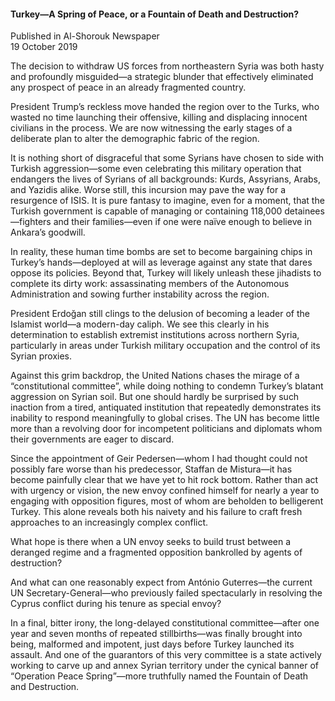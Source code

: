 <h4>Turkey—A Spring of Peace, or a Fountain of Death and Destruction?</h4>

Published in Al-Shorouk Newspaper
<br>
19 October 2019

The decision to withdraw US forces from northeastern Syria was both hasty and profoundly misguided—a strategic blunder that effectively eliminated any prospect of peace in an already fragmented country.

President Trump’s reckless move handed the region over to the Turks, who wasted no time launching their offensive, killing and displacing innocent civilians in the process. We are now witnessing the early stages of a deliberate plan to alter the demographic fabric of the region.

It is nothing short of disgraceful that some Syrians have chosen to side with Turkish aggression—some even celebrating this military operation that endangers the lives of Syrians of all backgrounds: Kurds, Assyrians, Arabs, and Yazidis alike. Worse still, this incursion may pave the way for a resurgence of ISIS. It is pure fantasy to imagine, even for a moment, that the Turkish government is capable of managing or containing 118,000 detainees—fighters and their families—even if one were naïve enough to believe in Ankara’s goodwill.

In reality, these human time bombs are set to become bargaining chips in Turkey’s hands—deployed at will as leverage against any state that dares oppose its policies. Beyond that, Turkey will likely unleash these jihadists to complete its dirty work: assassinating members of the Autonomous Administration and sowing further instability across the region.

President Erdoğan still clings to the delusion of becoming a leader of the Islamist world—a modern-day caliph. We see this clearly in his determination to establish extremist institutions across northern Syria, particularly in areas under Turkish military occupation and the control of its Syrian proxies.

Against this grim backdrop, the United Nations chases the mirage of a “constitutional committee”, while doing nothing to condemn Turkey’s blatant aggression on Syrian soil. But one should hardly be surprised by such inaction from a tired, antiquated institution that repeatedly demonstrates its inability to respond meaningfully to global crises. The UN has become little more than a revolving door for incompetent politicians and diplomats whom their governments are eager to discard.

Since the appointment of Geir Pedersen—whom I had thought could not possibly fare worse than his predecessor, Staffan de Mistura—it has become painfully clear that we have yet to hit rock bottom. Rather than act with urgency or vision, the new envoy confined himself for nearly a year to engaging with opposition figures, most of whom are beholden to belligerent Turkey. This alone reveals both his naivety and his failure to craft fresh approaches to an increasingly complex conflict.

What hope is there when a UN envoy seeks to build trust between a deranged regime and a fragmented opposition bankrolled by agents of destruction?

And what can one reasonably expect from António Guterres—the current UN Secretary-General—who previously failed spectacularly in resolving the Cyprus conflict during his tenure as special envoy?

In a final, bitter irony, the long-delayed constitutional committee—after one year and seven months of repeated stillbirths—was finally brought into being, malformed and impotent, just days before Turkey launched its assault. And one of the guarantors of this very committee is a state actively working to carve up and annex Syrian territory under the cynical banner of “Operation Peace Spring”—more truthfully named the Fountain of Death and Destruction.
